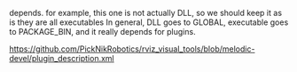 depends. for example, this one is not actually DLL, so we should keep it as is
they are all executables
In general, DLL goes to GLOBAL, executable goes to PACKAGE_BIN, and it really depends for plugins.

https://github.com/PickNikRobotics/rviz_visual_tools/blob/melodic-devel/plugin_description.xml
